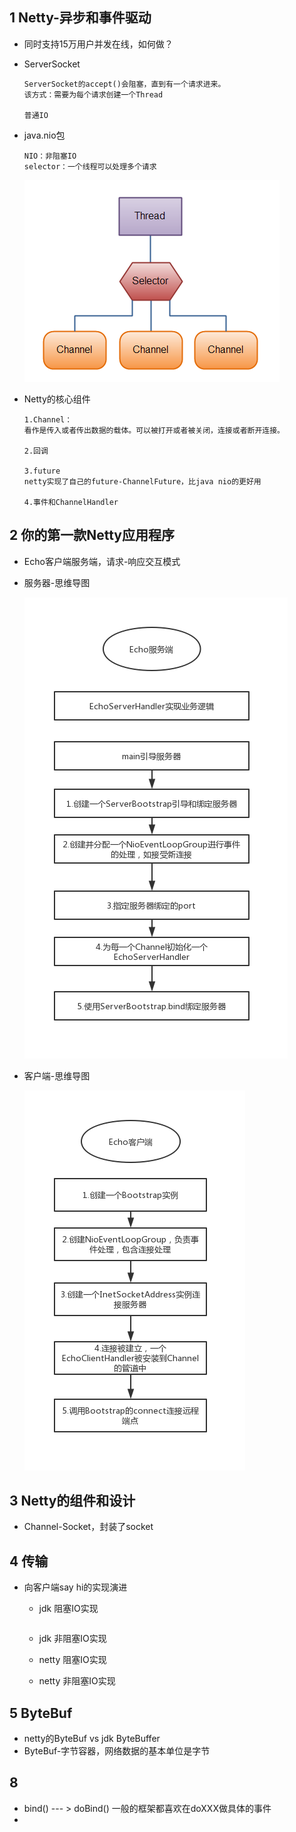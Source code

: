 

## 1 Netty-异步和事件驱动

- 同时支持15万用户并发在线，如何做？

- ServerSocket

  ```
  ServerSocket的accept()会阻塞，直到有一个请求进来。
  该方式：需要为每个请求创建一个Thread
  
  普通IO
  ```

- java.nio包

  ```
  NIO：非阻塞IO
  selector：一个线程可以处理多个请求
  ```

  ![overview-selectors](img/overview-selectors.png)

- Netty的核心组件

  ```
  1.Channel：
  看作是传入或者传出数据的载体。可以被打开或者被关闭，连接或者断开连接。
  
  2.回调
  
  3.future
  netty实现了自己的future-ChannelFuture，比java nio的更好用
  
  4.事件和ChannelHandler
  ```

## 2 你的第一款Netty应用程序

- Echo客户端服务端，请求-响应交互模式

- 服务器-思维导图

  ![Echo-server](img/Echo-server.png)

- 客户端-思维导图

  ![echo-client](img/echo-client.png)

## 3 Netty的组件和设计

- Channel-Socket，封装了socket




## 4 传输

- 向客户端say hi的实现演进

  - jdk 阻塞IO实现

    ```
    
    ```

  - jdk 非阻塞IO实现

  - netty 阻塞IO实现

  - netty 非阻塞IO实现



## 5 ByteBuf

- netty的ByteBuf vs jdk ByteBuffer
- ByteBuf-字节容器，网络数据的基本单位是字节



## 8

- bind() --- > doBind() 一般的框架都喜欢在doXXX做具体的事件
- 